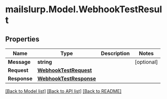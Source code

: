 
# mailslurp.Model.WebhookTestResult

## Properties

Name | Type | Description | Notes
------------ | ------------- | ------------- | -------------
**Message** | **string** |  | [optional] 
**Request** | [**WebhookTestRequest**](WebhookTestRequest.md) |  | 
**Response** | [**WebhookTestResponse**](WebhookTestResponse.md) |  | 

[[Back to Model list]](../README.md#documentation-for-models)
[[Back to API list]](../README.md#documentation-for-api-endpoints)
[[Back to README]](../README.md)

